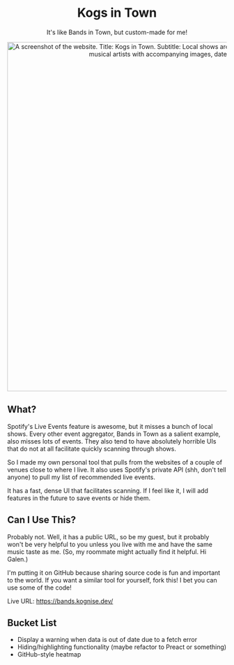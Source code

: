 <div align='center'>
	<h1>Kogs in Town</h1>
	<p>It's like Bands in Town, but custom-made for me!</p>
	<a href='https://bands.kognise.dev' target='_blank'><img src='https://doggo.ninja/mNrgBY.png' alt='A screenshot of the website. Title: Kogs in Town. Subtitle: Local shows around San Francisco. Website body is a list of musical artists with accompanying images, dates, and locations.' width='800'></a>
</div>

## What?

Spotify's Live Events feature is awesome, but it misses a bunch of local shows. Every other event aggregator, Bands in Town as a salient example, also misses lots of events. They also tend to have absolutely horrible UIs that do not at all facilitate quickly scanning through shows.

So I made my own personal tool that pulls from the websites of a couple of venues close to where I live. It also uses Spotify's private API (shh, don't tell anyone) to pull my list of recommended live events.

It has a fast, dense UI that facilitates scanning. If I feel like it, I will add features in the future to save events or hide them.

## Can I Use This?

Probably not. Well, it has a public URL, so be my guest, but it probably won't be very helpful to you unless you live with me and have the same music taste as me. (So, my roommate might actually find it helpful. Hi Galen.) 

I'm putting it on GitHub because sharing source code is fun and important to the world. If you want a similar tool for yourself, fork this! I bet you can use some of the code!

Live URL: https://bands.kognise.dev/

## Bucket List

- Display a warning when data is out of date due to a fetch error
- Hiding/highlighting functionality (maybe refactor to Preact or something)
- GitHub-style heatmap